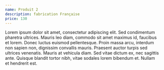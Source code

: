 ```yaml
---
name: Produit 2
description: fabrication Française
price: 130
---
```


 Lorem ipsum dolor sit amet, consectetur adipiscing elit. Sed condimentum pharetra ultrices. Mauris leo diam, commodo sit amet maximus id, faucibus et lorem. Donec luctus euismod pellentesque. Proin massa arcu, interdum non sapien non, dignissim convallis mauris. Praesent auctor turpis sed ultrices venenatis. Mauris at vehicula diam. Sed vitae dictum ex, nec sagittis ante. Quisque blandit tortor nibh, vitae sodales lorem bibendum et. Nullam et hendrerit est.